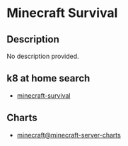 # Minecraft Survival

## Description

No description provided.

## k8 at home search

- [minecraft-survival](https://nanne.dev/k8s-at-home-search/#/minecraft-survival)

## Charts

- [minecraft@minecraft-server-charts](https://itzg.github.io/minecraft-server-charts/)
